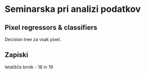 # Seminarska pri analizi podatkov

## Pixel regressors & classifiers
Decision tree za vsak pixel. 

## Zapiski
letališče brnik - 18 in 19
